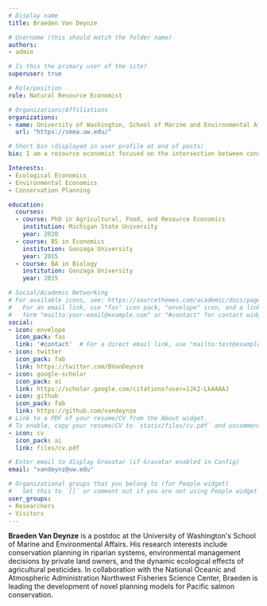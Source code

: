 ```yaml
---
# Display name
title: Braeden Van Deynze

# Username (this should match the folder name)
authors:
- admin

# Is this the primary user of the site?
superuser: true

# Role/position
role: Natural Resource Economist

# Organizations/Affiliations
organizations:
- name: University of Washington, School of Marine and Environmental Affairs
  url: "https://smea.uw.edu/"

# Short bio (displayed in user profile at end of posts)
bio: I am a resource economist focused on the intersection between conservation biology and human behavior.

Interests:
- Ecological Economics
- Environmental Economics
- Conservation Planning

education:
  courses:
  - course: PhD in Agricultural, Food, and Resource Economics
    institution: Michigan State University
    year: 2020
  - course: BS in Economics
    institution: Gonzaga University
    year: 2015
  - course: BA in Biology
    institution: Gonzaga University
    year: 2015

# Social/Academic Networking
# For available icons, see: https://sourcethemes.com/academic/docs/page-builder/#icons
#   For an email link, use "fas" icon pack, "envelope" icon, and a link in the
#   form "mailto:your-email@example.com" or "#contact" for contact widget.
social:
- icon: envelope
  icon_pack: fas
  link: '#contact'  # For a direct email link, use "mailto:test@example.org".
- icon: twitter
  icon_pack: fab
  link: https://twitter.com/BVanDeynze
- icon: google-scholar
  icon_pack: ai
  link: https://scholar.google.com/citations?user=1Jk2-LkAAAAJ
- icon: github
  icon_pack: fab
  link: https://github.com/vandeynze
# Link to a PDF of your resume/CV from the About widget.
# To enable, copy your resume/CV to `static/files/cv.pdf` and uncomment the lines below.
- icon: cv
  icon_pack: ai
  link: files/cv.pdf

# Enter email to display Gravatar (if Gravatar enabled in Config)
email: "vandeynz@uw.edu"

# Organizational groups that you belong to (for People widget)
#   Set this to `[]` or comment out if you are not using People widget.
user_groups:
- Researchers
- Visitors
---
```




**Braeden Van Deynze** is a postdoc at the University of Washington's School of Marine and Environmental Affairs. His research interests include conservation planning in riparian systems, environmental management decisions by private land owners, and the dynamic ecological effects of agricultural pesticides. In collaboration with the National Oceanic and Atmospheric Administration Northwest Fisheries Science Center, Braeden is leading the development of novel planning models for Pacific salmon conservation.
